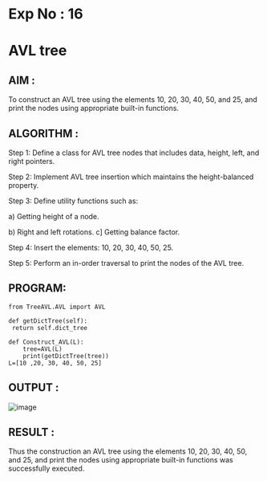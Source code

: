 # Exp No : 16
# AVL tree

## AIM :

To construct an AVL tree using the elements 10, 20, 30, 40, 50, and 25, and print the nodes using appropriate built-in functions.

## ALGORITHM :

Step 1: Define a class for AVL tree nodes that includes data, height, left, and right pointers.

Step 2: Implement AVL tree insertion which maintains the height-balanced property.

Step 3: Define utility functions such as:

a) Getting height of a node.

b) Right and left rotations. c] Getting balance factor.

Step 4: Insert the elements: 10, 20, 30, 40, 50, 25.

Step 5: Perform an in-order traversal to print the nodes of the AVL tree.

## PROGRAM:

```
from TreeAVL.AVL import AVL  

def getDictTree(self):
 return self.dict_tree

def Construct_AVL(L):
    tree=AVL(L)
    print(getDictTree(tree))
L=[10 ,20, 30, 40, 50, 25]
```

## OUTPUT :

![image](https://github.com/user-attachments/assets/1f2ace73-d3c0-41bf-aad9-21356ea0b51c)

## RESULT :

Thus the construction an AVL tree using the elements 10, 20, 30, 40, 50, and 25, and print the nodes using appropriate built-in functions was successfully executed.

